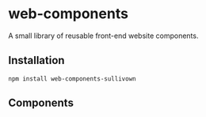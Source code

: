 # web-components

A small library of reusable front-end website components.

## Installation

`npm install web-components-sullivown`

## Components

##
